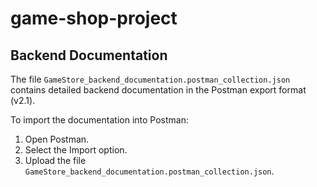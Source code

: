 # game-shop-project

## Backend Documentation
The file `GameStore_backend_documentation.postman_collection.json` contains detailed backend documentation in the Postman export format (v2.1).

To import the documentation into Postman:
1. Open Postman.
2. Select the Import option.
3. Upload the file `GameStore_backend_documentation.postman_collection.json`.
